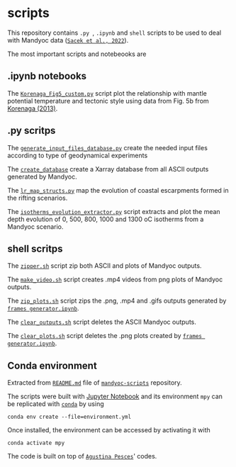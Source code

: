 # scripts

This repository contains `.py `, `.ipynb` and `shell` scripts to be used to deal with Mandyoc data ([`Sacek et al., 2022`](https://joss.theoj.org/papers/10.21105/joss.04070)).

The most important scripts and notebeooks are

## .ipynb notebooks
The [`Korenaga_Fig5_custom.py`](https://github.com/jopmas/scripts/blob/master/Korenaga_Fig5_custom.py) script plot the relationship with mantle potential temperature and tectonic style using data from Fig. 5b from [Korenaga (2013)](https://www.annualreviews.org/doi/abs/10.1146/annurev-earth-050212-124208). 

## .py scritps

The [`generate_input_files_database.py`](https://github.com/jopmas/scripts/blob/master/generate_input_files_database.py) create the needed input files according to type of geodynamical experiments

The [`create_database`](https://github.com/jopmas/scripts/blob/master/create_database.py) create a Xarray database from all ASCII outputs generated by Mandyoc.

The [`lr_map_structs.py`](https://github.com/jopmas/scripts/blob/master/lr_map_structs.py) map the evolution of coastal escarpments formed in the rifting scenarios.

The [`isotherms_evolution_extractor.py`](https://github.com/jopmas/scripts/blob/master/isotherms_evolution_extractor.py) script extracts and plot the mean depth evolution of 0, 500, 800, 1000 and 1300 oC isotherms from a Mandyoc scenario.

## shell scritps

The [`zipper.sh`](https://github.com/jopmas/scripts/blob/master/zipper.sh) script zip both ASCII and plots of Mandyoc outputs.

The [`make_video.sh`](https://github.com/jopmas/scripts/blob/master/make_video.sh) script creates .mp4 videos from png plots of Mandyoc outputs.

The [`zip_plots.sh`](https://github.com/jopmas/scripts/blob/master/zip_plots.sh) script zips the .png, .mp4 and .gifs outputs generated by [`frames generator.ipynb`](https://github.com/jamisonassuncao/mandyoc-scripts/blob/master/frames_generator.ipynb).

The [`clear_outputs.sh`](https://github.com/jopmas/scripts/blob/master/clear_outputs.sh) script deletes the ASCII Mandyoc outputs.

The [`clear_plots.sh`](https://github.com/jopmas/scripts/blob/master/clear_plots.sh) script deletes the .png plots created by [`frames generator.ipynb`](https://github.com/jamisonassuncao/mandyoc-scripts/blob/master/frames_generator.ipynb).

<!-- The [`.sh`](https://github.com/jopmas/scripts/blob/master/.sh) -->

## Conda environment

Extracted from [`README.md`](https://github.com/jamisonassuncao/mandyoc-scripts/blob/main/README.md) file of [`mandyoc-scripts`](https://github.com/jamisonassuncao/mandyoc-scripts/tree/main) repository.

The scripts were built with [Jupyter Notebook](https://jupyter.org/) and its environment `mpy` can be replicated with [`conda`](https://docs.conda.io/projects/conda/en/latest/user-guide/tasks/manage-environments.html) by using
```
conda env create --file=environment.yml
```

Once installed, the environment can be accessed by activating it with
```
conda activate mpy
```

The code is built on top of [`Agustina Pesces`](https://github.com/aguspesce)' codes.
